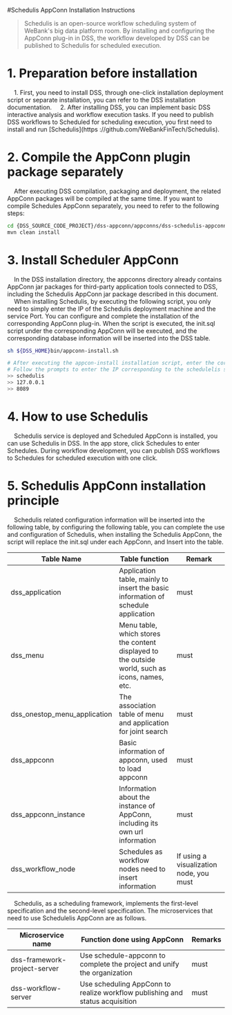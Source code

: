 #Schedulis AppConn Installation Instructions
>Schedulis is an open-source workflow scheduling system of WeBank's big data platform room. By installing and configuring the AppConn plug-in in DSS, the workflow developed by DSS can be published to Schedulis for scheduled execution.

# 1. Preparation before installation
&nbsp;&nbsp;&nbsp;&nbsp;1. First, you need to install DSS, through one-click installation deployment script or separate installation, you can refer to the DSS installation documentation.
&nbsp;&nbsp;&nbsp;&nbsp;2. After installing DSS, you can implement basic DSS interactive analysis and workflow execution tasks. If you need to publish DSS workflows to Scheduled for scheduling execution, you first need to install and run [Schedulis](https ://github.com/WeBankFinTech/Schedulis).
# 2. Compile the AppConn plugin package separately
&nbsp;&nbsp;&nbsp;&nbsp;After executing DSS compilation, packaging and deployment, the related AppConn packages will be compiled at the same time. If you want to compile Schedules AppConn separately, you need to refer to the following steps:
```bash 
cd {DSS_SOURCE_CODE_PROJECT}/dss-appconn/appconns/dss-schedulis-appconn
mvn clean install
```
# 3. Install Scheduler AppConn
&nbsp;&nbsp;&nbsp;&nbsp;In the DSS installation directory, the appconns directory already contains AppConn jar packages for third-party application tools connected to DSS, including the Schedulis AppConn jar package described in this document.
&nbsp;&nbsp;&nbsp;&nbsp;When installing Schedulis, by executing the following script, you only need to simply enter the IP of the Schedulis deployment machine and the service Port. You can configure and complete the installation of the corresponding AppConn plug-in. When the script is executed, the init.sql script under the corresponding AppConn will be executed, and the corresponding database information will be inserted into the DSS table.
````sh
sh ${DSS_HOME}bin/appconn-install.sh

# After executing the appcon-install installation script, enter the corresponding appconn name
# Follow the prompts to enter the IP corresponding to the schedulelis service, and the PORT
>> schedulis
>> 127.0.0.1
>> 8089
````

# 4. How to use Schedulis
&nbsp;&nbsp;&nbsp;&nbsp;Schedulis service is deployed and Scheduled AppConn is installed, you can use Schedulis in DSS. In the app store, click Schedules to enter Schedules. During workflow development, you can publish DSS workflows to Schedules for scheduled execution with one click.

# 5. Schedulis AppConn installation principle
&nbsp;&nbsp;&nbsp;&nbsp;Schedulis related configuration information will be inserted into the following table, by configuring the following table, you can complete the use and configuration of Schedulis, when installing the Schedulis AppConn, the script will replace the init.sql under each AppConn, and Insert into the table.

| Table Name      | Table function   | Remark                                   |
|-----------------|----------------|----------------------------------------|
| dss_application       | Application table, mainly to insert the basic information of schedule application | must                                   |
| dss_menu     | Menu table, which stores the content displayed to the outside world, such as icons, names, etc. | must                                   |
| dss_onestop_menu_application | The association table of menu and application for joint search |                    must                |
| dss_appconn      | Basic information of appconn, used to load appconn  | must                                   |
| dss_appconn_instance  | Information about the instance of AppConn, including its own url information | must         |
| dss_workflow_node  | Schedules as workflow nodes need to insert information | If using a visualization node, you must         |

&nbsp;&nbsp;&nbsp;&nbsp;Schedulis, as a scheduling framework, implements the first-level specification and the second-level specification. The microservices that need to use Schedulelis AppConn are as follows.

| Microservice name | Function done using AppConn | Remarks                               |
|-----------------|----------------|----------------------------------------|
| dss-framework-project-server | Use schedule-appconn to complete the project and unify the organization | must |
| dss-workflow-server | Use scheduling AppConn to realize workflow publishing and status acquisition | must                                   |
